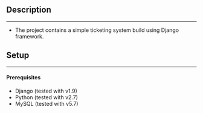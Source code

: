 ## Description
--------------
* The project contains a simple ticketing system build using Django framework.

## Setup
--------
#### Prerequisites
* Django (tested with v1.9)
* Python (tested with v2.7)
* MySQL (tested with v5.7)
